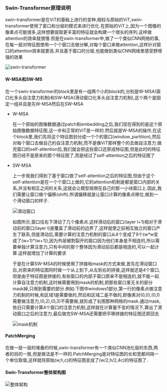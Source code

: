### Swin-Transformer原理说明

swin-transformer是在ViT的基础上进行的变种,相较与原始的ViT,swin-transformer使用了窗口和分层的模式来进行优化.在原始的ViT上,因为一个图像的像素点可能很多,这样想要提取更丰富的特征就会构建一个很长的序列.这样做attention的效率就很慢.但是在swin-transformer中,做了一个类似CNN网络的事,在每一层对特征图使用一个个窗口去做分解,对每个窗口来做attention,这样针对窗口的attention效率就更高.并且基于窗口的分层,也能做到类似CNN网络里感受野增强的效果

![swin-transformer](https://user-images.githubusercontent.com/28779173/189275452-fcdabda6-b939-41f4-b8b8-2b90d491c957.jpg)

#### W-MSA和SW-MS

在一个swin-transformer的block里是有一组两个小的block的,分别是W-MSA(窗口化多头自注意力机制)和SW-MSA(滑动窗口化多头自注意力机制),这个两个是固定一组并且是先W-MSA然后在SW-MSA

- W-MSA

  在一个原始的图像数据通过patch和embedding之后,我们现在得到的是这个原始图像数据特征图,这一步和正常的ViT是一样的.然后就是W-MSA的操作,在这个block里,我们先将这个特征图划分成一个个的窗口(window_partition),然后对每个窗口去做自己的自注意力机制,而不是像ViT那样整个的去做自注意力.做完窗口的self-attention后,我们就会把这些窗口还原成特征图,但是此时的特征图已经不是原来的那个特征图了,而是经过了self-attention之后的特征图了

- SW-MSA

  上一步我我们得到了基于窗口做了self-attention之后的特征图,但由于这个self-attention是在一个个窗口上做的,它的attention机制是都是窗口内部的关系,并没有相互之间的关系,这就会让模型局限在自己的那一小块窗口上.因此,我们需要让窗口做个偏移(shift).所谓偏移就是让窗口计算的像素点移位,做到一个滑动窗口的样子.

  ![滑动窗口](https://user-images.githubusercontent.com/28779173/189150373-63fd1733-006b-4d76-82bd-42586fb942ee.png)

  如图所示,窗口往右下滑动了几个像素点.这样滑动后的窗口(layer l+1)相对于滑动前的窗口(layer l)是覆盖了滑动前的边界了,这样就使之前相互独立的窗口产生了联系,但是滑动后,需要计算的注意力机制的窗口从4个变成了9个(w\*w变成了(w+1)\*(w+1)),因为外层被割裂开的窗口因为他们本身是不相连的,所以需要单独计算注意力,只有中间的那个整体因为滑动前后都是相连的,可以一起计算.这样就增加了计算的要求

  于是在计算SW-MSA的时候使用了拼接和mask的方式来做,首先在滑动窗口后,对原来的特征图同时做一个从上到下,从左到右的拼接,这样就还是4个窗口,但是由于特征图是拼接的,有些窗口的内部子窗口原来不是相连的,就不能一起计算自注意力机制,这时候需要用到mask的机制,把那些窗口里无关的部分mask掉,只用到需要的部分.例如:下图中windows1部分,第一行的像素点做注意力机制的时候,和区域1是需要做的,然后和区域二是不做的,即像素对(0,0),(0,1)需要做注意力,(0,2),(0,3)不需要做,就形成了右图那种网格的mask.通过mask,依旧只需要计算4个窗口的注意力机制,这样就在计算量不变的情况下,算出了滑动窗口之后的注意力,最后做完SW-MSA还需要把平移拼接的特征图还原回去

  ![mask机制](https://user-images.githubusercontent.com/28779173/189316032-16d37def-2bbd-4206-80ac-8920b8a548c9.jpg)

  

#### PatchMerging

在做一层一层的堆叠的时候,swin-transformer有一个类似CNN池化层的东西,两者的目的一致,但是做法是不一样的.PatchMerging是对特征图的长和宽都间隔一个单位取值,这样就将原始(w,h,c)的特征图变成了(w/2,h/2,4c)的特征图了.

#### Swin-Transformer整体架构图

![整体架构](https://user-images.githubusercontent.com/28779173/189150418-1a4e36ca-eb98-44f4-a6e8-ac0027466dde.png)

